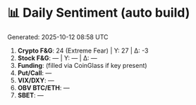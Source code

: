 # 📊 Daily Sentiment (auto build)
Generated: 2025-10-12 08:58 UTC

1) **Crypto F&G**: 24 (Extreme Fear) | Y: 27 | Δ: -3
2) **Stock F&G**: — | Y: — | Δ: —
3) **Funding**: (filled via CoinGlass if key present)
4) **Put/Call**: —
5) **VIX/DXY**: —
6) **OBV BTC/ETH**: —
7) **SBET**: —
